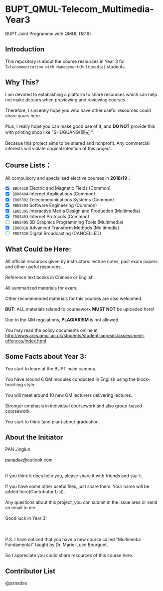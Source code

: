 # BUPT_QMUL-Telecom_Multimedia-Year3 
BUPT Joint Programme with QMUL (1819)

## Introduction 
This repository is about the course resources in Year 3 for `Telecommunication with Management(Multimedia)` students.

## Why This?
I am devoted to establishing a platform to share resources which can help not make detours when previewing and reviewing courses.
<br /><br /> Therefore, I sincerely hope you who have other useful resources could share yours here.
<br /><br /> Plus, I really hope you can make good use of it, and **DO NOT** provide this with printing shop like "SHUGUANG(曙光)".
<br /><br /> Becasue this project aims to be shared and nonprofit. Any commercial interests will violate original intention of this project.
## Course Lists：
All compulsory and specialised elective courses in **2018/19**：
<br /> 
- [x] `BBC4210` Electric and Magnetic Fields (Common)
- [x] `BBU6404` Internet Applications (Common)
- [x] `EBU5302` Telecommunications Systems (Common)
- [x] `EBU5304` Software Engineering (Common)
- [x] `EBU5305` Interactive Media Design and Production (Multimedia)
- [x] `EBU5403` Internet Protocols (Common)
- [ ] `EBU5405` 3D Graphics Programming Tools (Multimedia)
- [x] `EBU6018` Advanced Transform Methods (Multimedia)
- [ ] `EBU732U` Digital Broadcasting (CANCELLED)

## What Could be Here: 
All official resources given by instructors: lecture notes, past exam papers and other useful resources.
<br /><br /> Reference text books in Chinese or English.
<br /><br /> All summarized materials for exam.
<br /><br /> Other recommended materials for this courses are also welcomed.
<br /><br /> **BUT**: ALL materials related to coursework **MUST NOT** be uploaded here!
<br /><br /> Due to the QM regulations, **PLAGIARISM** is not allowed.
<br /><br /> You may read the policy documents online at http://www.arcs.qmul.ac.uk/students/student-appeals/assessment-offences/index.html

## Some Facts about Year 3: 
You start to learn at the BUPT main campus.
<br /><br /> You have around 6 QM modules conducted in English using the block-teaching style.
<br /><br /> You will meet around 10 new QM lecturers delivering lectures.
<br /><br /> Stronger emphasis in individual coursework and also group-based coursework.
<br /><br /> You start to think (and plan) about graduation.

## About the Initiator 
PAN Jinglun
<br /><br /> panadax@outlook.com
<br /> 
<br /><br /> If you think it does help you, please share it with friends ~~and star it~~.
<br /><br /> If you have some other useful files, just share them. Your name will be added here(Contributor List).
<br /><br /> Any questions about this project, you can submit in the issue area or send an email to me.
<br /><br /> Good luck in Year 3!
<br /><br /> 
<br /> <br />P.S. I have noticed that you have a new course called "Multimedia Fundamental" taught by Dr. Marie-Luce Bourguet.
<br /> <br />So I appreciate you could share resources of this course here.



## Contributor List
@panadax
